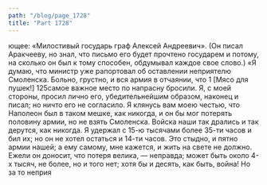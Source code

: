```yaml
---
path: "/blog/page_1728"
title: "Part 1728"
---
```


ющее:
«Милостивый государь граф Алексей Андреевич».
(Он писал Аракчееву, но знал, что письмо его будет прочтено государем и потому, на сколько он был к тому способен, обдумывал каждое свое слово.)
«Я думаю, что министр уже рапортовал об оставлении неприятелю Смоленска. Больно, грустно, и вся армия в отчаянии, что 1 [Мясо для пушек!]
125самое важное место по напрасну бросили. Я, с моей стороны, просил лично его, убедительнейшим образом, наконец и писал; но ничто его не согласило. Я клянусь вам моею честью, что Наполеон был в таком мешке, как никогда, и он бы мог потерять половину армии, но не взять Смоленска. Войска наши так дрались и так дерутся, как никогда. Я удержал с 15-ю тысячами более 35-ти часов и бил их; но он не хотел остаться и 14-ти часов. Это стыдно, и пятно армии нашей; а ему самому, мне кажется, и жить на свете не должно. Ежели он доносит, что потеря велика, — неправда; может быть около 4-х тысяч, не более, но и того нет; хотя бы и десять, как быть, война! Но за то неприя
